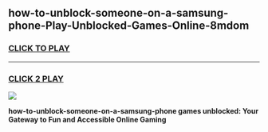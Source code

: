 
## how-to-unblock-someone-on-a-samsung-phone-Play-Unblocked-Games-Online-8mdom
<h3>
<a href="https://premium76.site?title=how-to-unblock-someone-on-a-samsung-phone&ref=25A">CLICK TO PLAY</a></h3>
<hr>

<h3>
<a href="https://premium76.site?title=how-to-unblock-someone-on-a-samsung-phone&ref=25A">CLICK 2 PLAY</a>
  
</h3>

<a href="https://premium76.site?title=how-to-unblock-someone-on-a-samsung-phone&ref=25A"><img src="https://clearcache.store/games.png"></a>


**how-to-unblock-someone-on-a-samsung-phone games unblocked: Your Gateway to Fun and Accessible Online Gaming**
